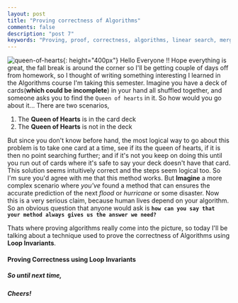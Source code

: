 ```yaml
---
layout: post
title: "Proving correctness of Algorithms"
comments: false
description: "post 7"
keywords: "Proving, proof, correctness, algorithms, linear search, merge sort, insertion sort"
---
```

![queen-of-hearts](https://i.pinimg.com/736x/2d/3f/e5/2d3fe59c74315f74a05b371f67486701.jpg){: height="400px"}
Hello Everyone !! Hope everything is great, the fall break is around the corner so I'll be getting couple of days off from homework, so I thought of writing something interesting I learned in the Algorithms course I'm taking this semester. Imagine you have a deck of cards(**which could be incomplete**) in your hand all shuffled together, and someone asks you to find the `Queen of hearts` in it. So how would you go about it... There are two scenarios,

1. The **Queen of Hearts** is in the card deck
2. The **Queen of Hearts** is not in the deck

But since you don't know before hand, the most logical way to go about this problem is to take one card at a time, see if its the queen of hearts, if it is then no point searching further; and if it's not you keep on doing this until you run out of cards where it's safe to say your deck doesn't have that card. This solution seems intuitively correct and the steps seem logical too. So I'm sure you'd agree with me that this method works. But **Imagine** a more complex scenario where _you've_ found a method that can ensures the accurate prediction of the next _flood_ or _hurricane_ or some disaster. Now this is a very serious claim, because human lives depend on your algorithm. So an obvious question that anyone would ask is **`how can you say that your method always gives us the answer we need?`**

Thats where proving algorithms really come into the picture, so today I'll be talking about a technique used to prove the correctness of Algorithms using **Loop Invariants**.

#### Proving Correctness using Loop Invariants



##### So until next time,
##### Cheers!
